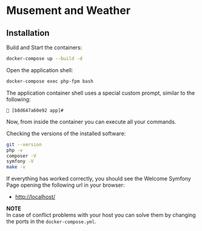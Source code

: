 # Musement and Weather

## Installation

Build and Start the containers:

```bash
docker-compose up --build -d
```

Open the application shell:

```bash
docker-compose exec php-fpm bash
```

The application container shell uses a special custom prompt, similar to the following:

```console
🐳 [b8d647a60e92 app]#
```

Now, from inside the container you can execute all your commands.

Checking the versions of the installed software:

```bash
git --version
php -v
composer -V
symfony -V
make -v
```

If everything has worked correctly, you should see the Welcome Symfony Page opening the following url in your browser:

- [http://localhost/](http://localhost/)

**NOTE**  
In case of conflict problems with your host you can solve them by changing the ports in the `docker-compose.yml`.
